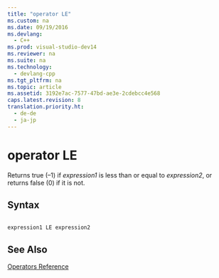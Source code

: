 ```yaml
---
title: "operator LE"
ms.custom: na
ms.date: 09/19/2016
ms.devlang: 
  - C++
ms.prod: visual-studio-dev14
ms.reviewer: na
ms.suite: na
ms.technology: 
  - devlang-cpp
ms.tgt_pltfrm: na
ms.topic: article
ms.assetid: 3192e7ac-7577-47bd-ae3e-2cdebcc4e568
caps.latest.revision: 8
translation.priority.ht: 
  - de-de
  - ja-jp
---
```

# operator LE
Returns true (–1) if *expression1* is less than or equal to *expression2*, or returns false (0) if it is not.  
  
## Syntax  
  
```  
  
expression1 LE expression2  
```  
  
## See Also  
 [Operators Reference](../vs140/Operators-Reference.md)